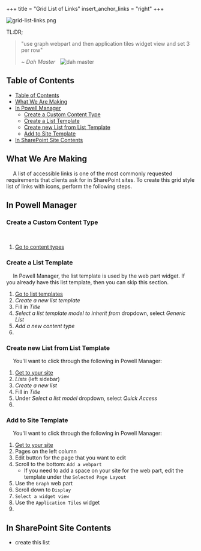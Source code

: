 +++
title = "Grid List of Links"
insert_anchor_links = "right"
+++

![grid-list-links.png](https://i.postimg.cc/xC7JWZMN/grid-list-links.png)

TL:DR;
> "use graph webpart and then application tiles widget view and set 3 per row"
>
> ~ <cite>Dah Master</cite>&emsp;![dah master](https://avatars.githubusercontent.com/u/53357172?s=64&v=4)

## Table of Contents
- [Table of Contents](#table-of-contents)
- [What We Are Making](#what-we-are-making)
- [In Powell Manager](#in-powell-manager)
  - [Create a Custom Content Type](#create-a-custom-content-type)
  - [Create a List Template](#create-a-list-template)
  - [Create new List from List Template](#create-new-list-from-list-template)
  - [Add to Site Template](#add-to-site-template)
- [In SharePoint Site Contents](#in-sharepoint-site-contents)

## What We Are Making

&emsp; A list of accessible links is one of the most commonly requested requirements that clients ask for in SharePoint sites. To create this grid style list of links with icons, perform the following steps.

## In Powell Manager

### Create a Custom Content Type

&emsp;

1. [Go to content types](/a/a/#powell-intranet-content-types)

### Create a List Template

&emsp; In Powell Manager, the list template is used by the web part widget. If you already have this list template, then you can skip this section.

1. [Go to list templates](/a/a/#powell-intranet-list-templates)
2. *Create a new list template*
3. Fill in *Title*
4. *Select a list template model to inherit from* dropdown, select *Generic List*
5. *Add a new content type*
6. 

### Create new List from List Template

&emsp; You'll want to click through the following in Powell Manager:

1. [Get to your site](/a/a/#powell-intranet-your-site)
2. *Lists* (left sidebar)
3. *Create a new list*
4. Fill in *Title*
5. Under *Select a list model* dropdown, select *Quick Access*
6. 

### Add to Site Template

&emsp; You'll want to click through the following in Powell Manager:

1. [Get to your site](/a/a/#powell-intranet-your-site)
2. Pages on the left column
3. Edit button for the page that you want to edit
4. Scroll to the bottom: `Add a webpart`
   - If you need to add a space on your site for the web part, edit the template under the `Selected Page Layout` 
5.  Use the `Graph` web part
6. Scroll down to `Display`
7. `Select a widget view`
8. Use the `Application Tiles` widget
9. 

## In SharePoint Site Contents 

- create this list 
